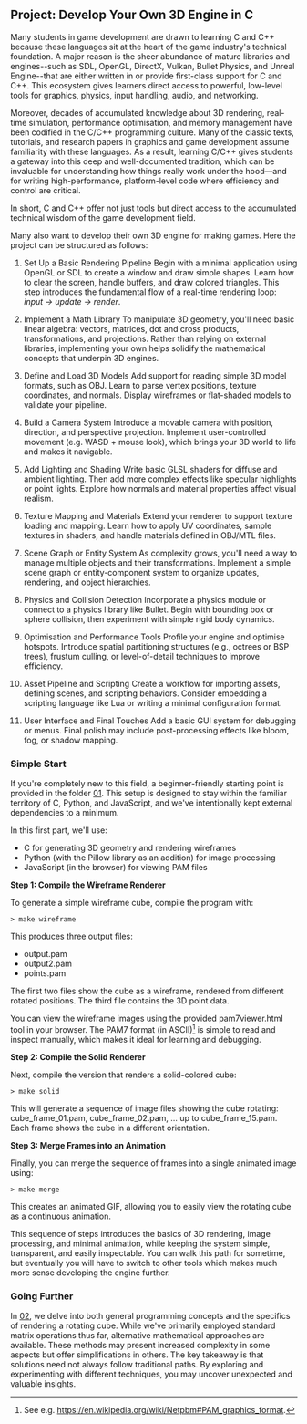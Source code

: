 
## Project: Develop Your Own 3D Engine in C

Many students in game development are drawn to learning C and C++ because these languages sit at the
heart of the game industry's technical foundation. A major reason is the sheer abundance of mature
libraries and engines--such as SDL, OpenGL, DirectX, Vulkan, Bullet Physics, and Unreal Engine--that
are either written in or provide first-class support for C and C++. This ecosystem gives learners
direct access to powerful, low-level tools for graphics, physics, input handling, audio, and networking.

Moreover, decades of accumulated knowledge about 3D rendering, real-time simulation, performance optimisation,
and memory management have been codified in the C/C++ programming culture. Many of the classic texts,
tutorials, and research papers in graphics and game development assume familiarity with these languages.
As a result, learning C/C++ gives students a gateway into this deep and well-documented tradition, which
can be invaluable for understanding how things really work under the hood—and for writing high-performance,
platform-level code where efficiency and control are critical.

In short, C and C++ offer not just tools but direct access to the accumulated technical wisdom of the
game development field.

Many also want to develop their own 3D engine for making games. Here the project can be structured as follows:

1. Set Up a Basic Rendering Pipeline
Begin with a minimal application using OpenGL or SDL to create a window and draw simple shapes. Learn how
to clear the screen, handle buffers, and draw colored triangles. This step introduces the fundamental flow
of a real-time rendering loop: *input → update → render*.

2. Implement a Math Library
To manipulate 3D geometry, you'll need basic linear algebra: vectors, matrices, dot and cross products,
transformations, and projections. Rather than relying on external libraries, implementing your own helps
solidify the mathematical concepts that underpin 3D engines.

3. Define and Load 3D Models
Add support for reading simple 3D model formats, such as OBJ. Learn to parse vertex positions, texture
coordinates, and normals. Display wireframes or flat-shaded models to validate your pipeline.

4. Build a Camera System
Introduce a movable camera with position, direction, and perspective projection. Implement user-controlled
movement (e.g. WASD + mouse look), which brings your 3D world to life and makes it navigable.

5. Add Lighting and Shading
Write basic GLSL shaders for diffuse and ambient lighting. Then add more complex effects like specular
highlights or point lights. Explore how normals and material properties affect visual realism.

6. Texture Mapping and Materials
Extend your renderer to support texture loading and mapping. Learn how to apply UV coordinates, sample
textures in shaders, and handle materials defined in OBJ/MTL files.

7. Scene Graph or Entity System
As complexity grows, you'll need a way to manage multiple objects and their transformations. Implement
a simple scene graph or entity-component system to organize updates, rendering, and object hierarchies.

8. Physics and Collision Detection
Incorporate a physics module or connect to a physics library like Bullet. Begin with bounding box or
sphere collision, then experiment with simple rigid body dynamics.

9. Optimisation and Performance Tools
Profile your engine and optimise hotspots. Introduce spatial partitioning structures (e.g., octrees or
BSP trees), frustum culling, or level-of-detail techniques to improve efficiency.

10.	Asset Pipeline and Scripting
Create a workflow for importing assets, defining scenes, and scripting behaviors. Consider embedding a
scripting language like Lua or writing a minimal configuration format.

11.	User Interface and Final Touches
Add a basic GUI system for debugging or menus. Final polish may include post-processing effects like
bloom, fog, or shadow mapping.


### Simple Start

If you're completely new to this field, a beginner-friendly starting point is provided in the folder [01](./01/).
This setup is designed to stay within the familiar territory of C, Python, and JavaScript, and we've intentionally
kept external dependencies to a minimum.

In this first part, we'll use:
- C for generating 3D geometry and rendering wireframes
- Python (with the Pillow library as an addition) for image processing
- JavaScript (in the browser) for viewing PAM files


__Step 1: Compile the Wireframe Renderer__

To generate a simple wireframe cube, compile the program with:

```shell
> make wireframe
```

This produces three output files:
- output.pam
- output2.pam
- points.pam

The first two files show the cube as a wireframe, rendered from different rotated positions.
The third file contains the 3D point data.

You can view the wireframe images using the provided pam7viewer.html tool in your browser.
The PAM7 format (in ASCII)[^pam] is simple to read and inspect manually, which makes it ideal for
learning and debugging.

[^pam]: See e.g. https://en.wikipedia.org/wiki/Netpbm#PAM_graphics_format.


__Step 2: Compile the Solid Renderer__

Next, compile the version that renders a solid-colored cube:

```shell
> make solid
```

This will generate a sequence of image files showing the cube rotating:
cube_frame_01.pam, cube_frame_02.pam, … up to cube_frame_15.pam.
Each frame shows the cube in a different orientation.


__Step 3: Merge Frames into an Animation__

Finally, you can merge the sequence of frames into a single animated image using:

```shell
> make merge
```

This creates an animated GIF, allowing you to easily view the rotating cube as a continuous animation.

This sequence of steps introduces the basics of 3D rendering, image processing, and minimal animation,
while keeping the system simple, transparent, and easily inspectable. You can walk this path for 
sometime, but eventually you will have to switch to other tools which makes much more sense developing
the engine further.


### Going Further

In [02](./02/), we delve into both general programming concepts and the specifics of rendering a rotating
cube. While we've primarily employed standard matrix operations thus far, alternative mathematical approaches
are available. These methods may present increased complexity in some aspects but offer simplifications in
others. The key takeaway is that solutions need not always follow traditional paths. By exploring and
experimenting with different techniques, you may uncover unexpected and valuable insights.
